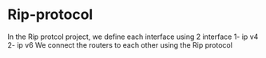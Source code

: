 # Rip-protocol
In the Rip protcol project, we define each interface using 2 interface 1- ip v4
2- ip v6
We connect the routers to each other using the Rip protocol
